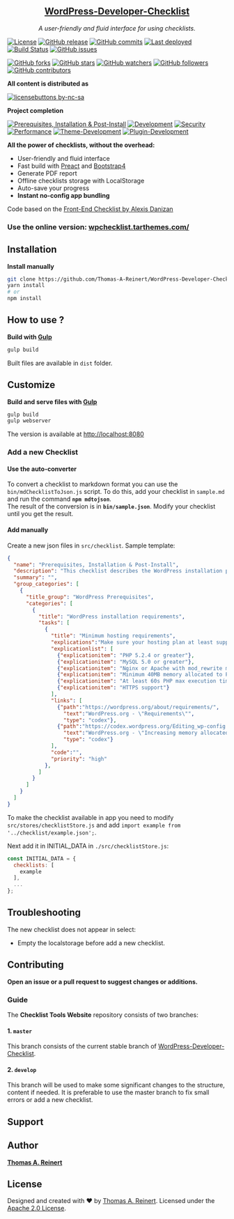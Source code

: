 <h2 align="center"><a href="https://github.com/Thomas-A-Reinert/WordPress-Developer-Checklist">WordPress-Developer-Checklist</a></h2>

<p align="center">
  <em>A user-friendly and fluid interface for using checklists.</em>
</p>
<!-- <p align="center">
    <a href="https://alexisdanizan.github.io" target="_blank" rel="noopener noreferrer">
        <img alt="Checklist tools website" title="Checklist tools website" src="https://github.com/AlexisDanizan/Checklist-Tools-Website/blob/master/data/checklist-tools.gif?raw=true" width="800">
    </a>
</p> -->

[![License](https://img.shields.io/badge/License-Apache%202.0-red.svg?style=flat-square)](https://opensource.org/licenses/Apache-2.0)
[![GitHub release](https://img.shields.io/github/release/Thomas-A-Reinert/WordPress-Developer-Checklist.svg?style=flat-square)](https://GitHub.com/Thomas-A-Reinert/WordPress-Developer-Checklist/releases/)
[![GitHub commits](https://img.shields.io/github/commits-since/Thomas-A-Reinert/WordPress-Developer-Checklist/1.0.0.svg)](https://GitHub.com/Thomas-A-Reinert/WordPress-Developer-Checklist/commit/)
[![Last deployed](https://img.shields.io/github/last-commit/Thomas-A-Reinert/WordPress-Developer-Checklist/master.svg?label=last%20deployed&style=flat-square)](https://github.com/Thomas-A-Reinert/WordPress-Developer-Checklist/commits/master)
[![Build Status](https://travis-ci.org/Thomas-A-Reinert/WordPress-Developer-Checklist.svg?branch=master&style=flat-square)](https://travis-ci.org/Thomas-A-Reinert/WordPress-Developer-Checklist)
[![GitHub issues](https://img.shields.io/github/issues/Thomas-A-Reinert/WordPress-Developer-Checklist.svg?style=flat-square)](https://github.com/Thomas-A-Reinert/WordPress-Developer-Checklist/issues)

[![GitHub forks](https://img.shields.io/github/forks/Thomas-A-Reinert/WordPress-Developer-Checklist.svg?style=flat-square&label=Fork&maxAge=2592000)](https://GitHub.com/Thomas-A-Reinert/WordPress-Developer-Checklist/network/)
[![GitHub stars](https://img.shields.io/github/stars/Thomas-A-Reinert/WordPress-Developer-Checklist.svg?style=flat-square)](https://github.com/Thomas-A-Reinert/WordPress-Developer-Checklist/stargazers)
[![GitHub watchers](https://img.shields.io/github/watchers/Thomas-A-Reinert/WordPress-Developer-Checklist.svg?style=flat-square&label=Watch&maxAge=2592000)](https://GitHub.com/Thomas-A-Reinert/WordPress-Developer-Checklist/watchers/)
[![GitHub followers](https://img.shields.io/github/followers/Thomas-A-Reinert.svg?style=flat-square&label=Follow&maxAge=2592000)](https://github.com/Thomas-A-Reinert?tab=followers)
[![GitHub contributors](https://img.shields.io/github/contributors/Thomas-A-Reinert/WordPress-Developer-Checklist.svg)](https://GitHub.com/Thomas-A-Reinert/WordPress-Developer-Checklist/graphs/contributors/)


**All content is distributed as**

[![licensebuttons by-nc-sa](https://licensebuttons.net/l/by-nc-sa/3.0/88x31.png)](https://creativecommons.org/licenses/by-nc-sa/4.0)


**Project completion**

[![Prerequisites, Installation & Post-Install](https://img.shields.io/badge/Prerequisites%2C%20Installation%20%26%20Post--Install-80%25-yellowgreen.svg?style=flat-square)]()
[![Development](https://img.shields.io/badge/Development-0%25-%23f00.svg?style=flat-square)]()
[![Security](https://img.shields.io/badge/Security-0%25-%23f00.svg?style=flat-square)]()
[![Performance](https://img.shields.io/badge/Performance-0%25-%23f00.svg?style=flat-square)]()
[![Theme-Development](https://img.shields.io/badge/Theme--Development-0%25-%23f00.svg?style=flat-square)]()
[![Plugin-Development](https://img.shields.io/badge/Plugin--Development-0%25-%23f00.svg?style=flat-square)]()





**All the power of checklists, without the overhead:**
 - User-friendly and fluid interface
 - Fast build with [Preact](https://github.com/developit/preact) and [Bootstrap4](https://github.com/twbs)
 - Generate PDF report
 - Offline checklists storage with LocalStorage
 - Auto-save your progress
 - **Instant no-config app bundling**

Code based on the [Front-End Checklist by Alexis Danizan](https://github.com/AlexisDanizan/Checklist-Tools-Website)

### Use the online version: [wpchecklist.tarthemes.com/](https://wpchecklist.tarthemes.com/)


## Installation

<!-- **Install with npm**
```bash
npm i checklist-tools-website
```

**Install with Yarn**
```bash
yarn add checklist-tools-website
``` -->

**Install manually**

```bash
git clone https://github.com/Thomas-A-Reinert/WordPress-Developer-Checklist.git
yarn install
# or
npm install
```

## How to use ?

**Build with [Gulp](https://github.com/gulpjs/gulp)**
```bash
gulp build
```
Built files are available in `dist` folder.

## Customize

**Build and serve files with [Gulp](https://github.com/gulpjs/gulp)**
```bash
gulp build
gulp webserver
```

The version is available at [http://localhost:8080](http://localhost:8080)

### Add a new Checklist

#### Use the auto-converter

To convert a checklist to markdown format you can use the `bin/mdChecklistToJson.js` script.
To do this, add your checklist in `sample.md` and run the command **`npm mdtojson`**.  
The result of the conversion is in **`bin/sample.json`**. Modify your checklist until you get the result.

#### Add manually

Create a new json files in `src/checklist`.
Sample template:
```json
{
  "name": "Prerequisites, Installation & Post-Install",
  "description": "This checklist describes the WordPress installation prerequisites and installation process as well as post-install tasks.",
  "summary": "",
  "group_categories": [
    {
      "title_group": "WordPress Prerequisites",
      "categories": [
        {
          "title": "WordPress installation requirements",
          "tasks": [
            {
              "title": "Minimum hosting requirements",
              "explications":"Make sure your hosting plan at least supports the following setup. But you should make sure you fulfill the recommended setup. Note: Administrative tasks may consume much more memory!",
              "explicationlist": [
                {"explicationitem": "PHP 5.2.4 or greater"},
                {"explicationitem": "MySQL 5.0 or greater"},
                {"explicationitem": "Nginx or Apache with mod_rewrite module"},
                {"explicationitem": "Minimum 40MB memory allocated to PHP for a single sites (at least 64MB for multisite)"},
                {"explicationitem": "At least 60s PHP max execution time"},
                {"explicationitem": "HTTPS support"}
              ],
              "links": [
                {"path":"https://wordpress.org/about/requirements/",
                  "text":"WordPress.org - \"Requirements\"",
                  "type": "codex"},
                {"path":"https://codex.wordpress.org/Editing_wp-config.php#Increasing_memory_allocated_to_PHP",
                  "text":"WordPress.org - \"Increasing memory allocated to PHP\"",
                  "type": "codex"}
              ],
              "code":"",
              "priority": "high"
            },
          ]
        }
      ]
    }
  ]
}
```

To make the checklist available in app you need to modify `src/stores/checklistStore.js` 
and add `import example from '../checklist/example.json';`.

Next add it in INITIAL_DATA in `./src/checklistStore.js`:
```js
const INITIAL_DATA = {
  checklists: [
    example
  ],
  ...
};
```

## Troubleshooting

The new checklist does not appear in select:
 - Empty the localstorage before add a new checklist.
 
## Contributing

**Open an issue or a pull request to suggest changes or additions.**

### Guide

The **Checklist Tools Website** repository consists of two branches:

#### 1. `master`

This branch consists of the current stable branch of [WordPress-Developer-Checklist](https://github.com/Thomas-A-Reinert/WordPress-Developer-Checklist).

#### 2. `develop`

This branch will be used to make some significant changes to the structure, content if needed. It is preferable to use the master branch to fix small errors or add a new checklist.

## Support

## Author

**[Thomas A. Reinert](https://github.com/Thomas-A-Reinert/)**
<!-- 
## Contributors

This project exists thanks to all the people who contribute. -->

## License

Designed and created with ♥ by [Thomas A. Reinert](https://www.tarcgn.de/portfolio/). Licensed under the [Apache 2.0 License](https://www.apache.org/licenses/LICENSE-2.0).